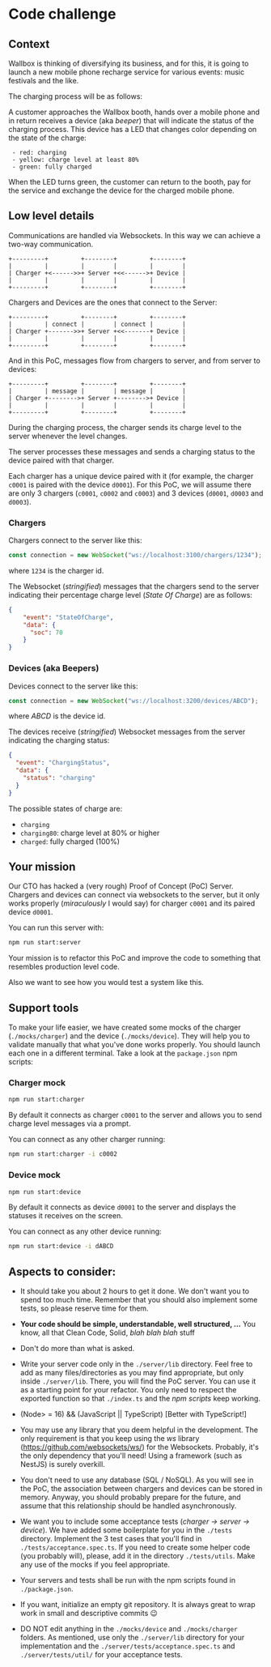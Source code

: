 # Code challenge

## Context

Wallbox is thinking of diversifying its business, and for this, it is going to launch a new mobile phone recharge service for various events: music festivals and the like.

The charging process will be as follows:

A customer approaches the Wallbox booth, hands over a mobile phone and in return receives a device (aka _beeper_) that will indicate the status of the charging process. This device has a LED that changes color depending on the state of the charge:

     - red: charging
     - yellow: charge level at least 80%
     - green: fully charged

When the LED turns green, the customer can return to the booth, pay for the service and exchange the device for the charged mobile phone.

## Low level details

Communications are handled via Websockets. In this way we can achieve a two-way communication.

```
+---------+         +--------+         +--------+
|         |         |        |         |        |
| Charger +<------>>+ Server +<<------>+ Device |
|         |         |        |         |        |
+---------+         +--------+         +--------+
```

Chargers and Devices are the ones that connect to the Server:

```
+---------+         +--------+         +--------+
|         | connect |        | connect |        |
| Charger +------->>+ Server +<<-------+ Device |
|         |         |        |         |        |
+---------+         +--------+         +--------+
```

And in this PoC, messages flow from chargers to server, and from server to devices:

```
+---------+         +--------+         +--------+
|         | message |        | message |        |
| Charger +-------->+ Server +-------->+ Device |
|         |         |        |         |        |
+---------+         +--------+         +--------+
```

During the charging process, the charger sends its charge level to the server whenever the level changes.

The server processes these messages and sends a charging status to the device paired with that charger.

Each charger has a unique device paired with it (for example, the charger `c0001` is paired with the device `d0001`). For this PoC, we will assume there are only 3 chargers (`c0001`, `c0002` and `c0003`) and 3 devices (`d0001`, `d0003` and `d0003`).

### Chargers

Chargers connect to the server like this:

```typescript
const connection = new WebSocket("ws://localhost:3100/chargers/1234");
```

where `1234` is the charger id.

The Websocket (_stringified_) messages that the chargers send to the server indicating their percentage charge level (_State Of Charge_) are as follows:

```JSON
{
    "event": "StateOfCharge",
    "data": {
      "soc": 70
    }
}
```

### Devices (aka Beepers)

Devices connect to the server like this:

```javascript
const connection = new WebSocket("ws://localhost:3200/devices/ABCD");
```

where _ABCD_ is the device id.

The devices receive (_stringified_) Websocket messages from the server indicating the charging status:

```JSON
{
  "event": "ChargingStatus",
  "data": {
    "status": "charging"
  }
}
```

The possible states of charge are:

- `charging`
- `charging80`: charge level at 80% or higher
- `charged`: fully charged (100%)

## Your mission

Our CTO has hacked a (very rough) Proof of Concept (PoC) Server. Chargers and devices can connect via websockets to the server, but it only works properly (_miraculously_ I would say) for charger `c0001` and its paired device `d0001`.

You can run this server with:

```bash
npm run start:server
```

Your mission is to refactor this PoC and improve the code to something that resembles production level code.

Also we want to see how you would test a system like this.

## Support tools

To make your life easier, we have created some mocks of the charger (`./mocks/charger`) and the device (`./mocks/device`). They will help you to validate manually that what you've done works properly. You should launch each one in a different terminal. Take a look at the `package.json` npm scripts:

### Charger mock

```bash
npm run start:charger
```

By default it connects as charger `c0001` to the server and allows you to send charge level messages via a prompt.

You can connect as any other charger running:

```bash
npm run start:charger -i c0002
```

### Device mock

```bash
npm run start:device
```

By default it connects as device `d0001` to the server and displays the statuses it receives on the screen.

You can connect as any other device running:

```bash
npm run start:device -i dABCD
```

## Aspects to consider:

- It should take you about 2 hours to get it done. We don't want you to spend too much time. Remember that you should also implement some tests, so please reserve time for them.
- **Your code should be simple, understandable, well structured, ...**
  You know, all that Clean Code, Solid, _blah blah blah_ stuff

- Don't do more than what is asked.

- Write your server code only in the `./server/lib` directory. Feel free to add as many files/directories as you may find appropriate, but only inside `./server/lib`. There, you will find the PoC server. You can use it as a starting point for your refactor. You only need to respect the exported function so that `./index.ts` and the _npm scripts_ keep working.

- (Node> = 16) && (JavaScript || TypeScript) [Better with TypeScript!]

- You may use any library that you deem helpful in the development. The only requirement is that you keep using the _ws_ library (https://github.com/websockets/ws/) for the Websockets. Probably, it's the only dependency that you'll need! Using a framework (such as NestJS) is surely overkill.

- You don't need to use any database (SQL / NoSQL). As you will see in the PoC, the association between chargers and devices can be stored in memory. Anyway, you should probably prepare for the future, and assume that this relationship should be handled asynchronously.

- We want you to include some acceptance tests (_charger -> server -> device_). We have added some boilerplate for you in the `./tests` directory. Implement the 3 test cases that you'll find in `./tests/acceptance.spec.ts`. If you need to create some helper code (you probably will), please, add it in the directory `./tests/utils`. Make any use of the mocks if you feel appropriate.

- Your servers and tests shall be run with the npm scripts found in `./package.json`.

- If you want, initialize an empty git repository. It is always great to wrap work in small and descriptive commits 😉

- DO NOT edit anything in the `./mocks/device` and `./mocks/charger` folders. As mentioned, use only the `./server/lib` directory for your implementation and the `./server/tests/acceptance.spec.ts` and `./server/tests/util/` for your acceptance tests.
